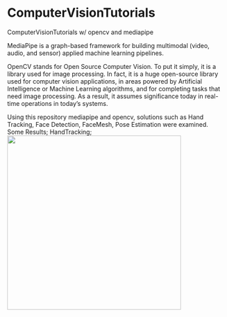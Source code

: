 # ComputerVisionTutorials
ComputerVisionTutorials w/ opencv and mediapipe

MediaPipe is a graph-based framework for building multimodal (video, audio, and sensor) applied machine learning pipelines. 

OpenCV stands for Open Source Computer Vision. To put it simply, it is a library used for image processing. In fact, it is a huge open-source library used for computer vision applications, in areas powered by Artificial Intelligence or Machine Learning algorithms, and for completing tasks that need image processing. As a result, it assumes significance today in real-time operations in today’s systems. 

Using this repository mediapipe and opencv, solutions such as Hand Tracking, Face Detection, FaceMesh, Pose Estimation were examined.
Some Results;
HandTracking;
<img src="https://user-images.githubusercontent.com/75543671/169319102-e627f0f8-f31b-4c98-9617-4aac057faf3e.gif" width="400" height="400"/>
